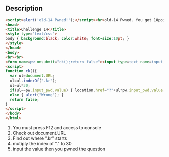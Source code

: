 ## Description

```html 
<script>alert('old-14 Pwned!');</script><hr>old-14 Pwned. You got 10point. Congratz!<hr><html>
<head>
<title>Challenge 14</title>
<style type="text/css">
body { background:black; color:white; font-size:10pt; }
</style>
</head>
<body>
<br><br>
<form name=pw onsubmit="ck();return false"><input type=text name=input_pwd><input type=button value="check" onclick=ck()></form>
<script>
function ck(){
  var ul=document.URL;
  ul=ul.indexOf(".kr");
  ul=ul*30;
  if(ul==pw.input_pwd.value) { location.href="?"+ul*pw.input_pwd.value; }
  else { alert("Wrong"); }
  return false;
}
</script>
</body>
</html>
```

1. You must press F12 and access to console
2. Check out document.URL
3. Find out where ".kr" starts
4. mutiply the index of "." to 30
5. input the value then you pwned the question